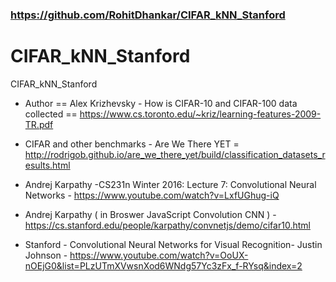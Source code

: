 
### https://github.com/RohitDhankar/CIFAR_kNN_Stanford

# CIFAR_kNN_Stanford
CIFAR_kNN_Stanford

- Author == Alex Krizhevsky - How is CIFAR-10 and CIFAR-100 data collected == https://www.cs.toronto.edu/~kriz/learning-features-2009-TR.pdf 

- CIFAR and other benchmarks - Are We There YET = http://rodrigob.github.io/are_we_there_yet/build/classification_datasets_results.html

- Andrej Karpathy -CS231n Winter 2016: Lecture 7: Convolutional Neural Networks -  https://www.youtube.com/watch?v=LxfUGhug-iQ

- Andrej Karpathy ( in Broswer JavaScript Convolution CNN ) - https://cs.stanford.edu/people/karpathy/convnetjs/demo/cifar10.html


- Stanford - Convolutional Neural Networks for Visual Recognition- Justin Johnson - https://www.youtube.com/watch?v=OoUX-nOEjG0&list=PLzUTmXVwsnXod6WNdg57Yc3zFx_f-RYsq&index=2
